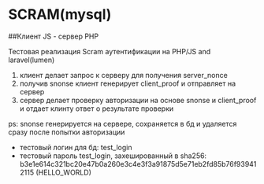 # SCRAM(mysql) 
##Клиент JS - сервер PHP

Тестовая реализация Scram аутентификации на PHP/JS and laravel(lumen)
1. клиент делает запрос к серверу для получения server_nonce
2. получив snonse клиент генерирует client_proof и отправляет на сервер
3. сервер делает проверку авторизации на основе snonse и client_proof и отдает клинту ответ о результате проверки

ps:  snonse генерируется на сервере, сохраняется в бд и удаляется сразу после попытки авторизации


* тестовый логин для бд: test_login
* тестовый пароль test_login, захешированный в sha256: b3e1e614c321bc20e47b0a260e3c4e3f3a91875d5e71eb2fd85b76f939412115
(HELLO_WORLD)